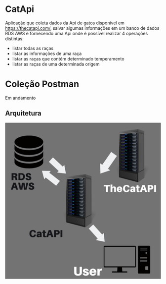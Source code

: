 # CatApi
Aplicação que coleta dados da Api de gatos disponível em https://thecatapi.com/, salvar algumas informações em um banco de dados RDS AWS e fornecendo uma Api onde é possível realizar 4 operações distintas:
- listar todas as raças
- listar as informações de uma raça 
- listar as raças que contém determinado temperamento
- listar as raças de uma determinada origem 

# Coleção Postman
Em andamento


## Arquitetura

![Alt text](docs/arch.png?raw=true "Architecture")